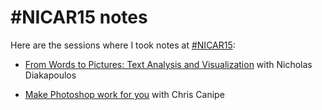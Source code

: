 # #NICAR15 notes #

Here are the sessions where I took notes at
[#NICAR15](http://ire.org/conferences/nicar2015/):

* [From Words to Pictures: Text Analysis and Visualization](20150305-0900-from_words_to_pictures.md)
  with Nicholas Diakapoulos

* [Make Photoshop work for you](20150305-1010-make_photoshop_work_for_you.md)
  with Chris Canipe
